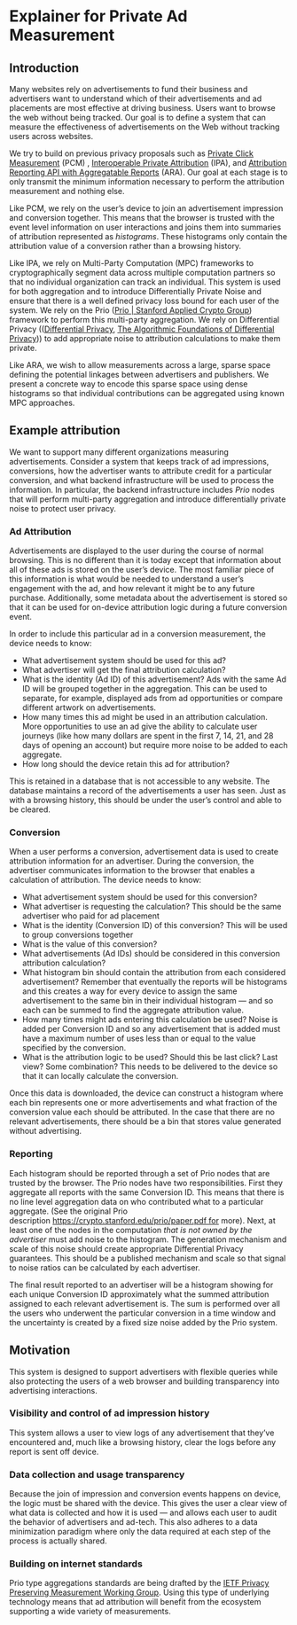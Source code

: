 # Explainer for Private Ad Measurement

## Introduction

Many websites rely on advertisements to fund their business and advertisers want to understand which of their advertisements and ad placements are most effective at driving business. Users want to browse the web without being tracked. Our goal is to define a system that can measure the effectiveness of advertisements on the Web without tracking users across websites.  

We try to build on previous privacy proposals such as [<u>Private Click Measurement</u>](https://webkit.org/blog/11529/introducing-private-click-measurement-pcm/) (PCM) , [<u>Interoperable Private Attribution</u>](https://github.com/patcg-individual-drafts/ipa/blob/main/IPA-End-to-End.md) (IPA), and [<u>Attribution Reporting API with Aggregatable Reports</u>](https://github.com/WICG/attribution-reporting-api/blob/main/AGGREGATE.md) (ARA). Our goal at each stage is to only transmit the minimum information necessary to perform the attribution measurement and nothing else.  

Like PCM, we rely on the user’s device to join an advertisement impression and conversion together. This means that the browser is trusted with the event level information on user interactions and joins them into summaries of attribution represented as *histograms*. These histograms only contain the attribution value of a conversion rather than a browsing history.  

Like IPA, we rely on Multi-Party Computation (MPC) frameworks to cryptographically segment data across multiple computation partners so that no individual organization can track an individual. This system is used for both aggregation and to introduce Differentially Private Noise and ensure that there is a well defined privacy loss bound for each user of the system. We rely on the Prio ([<u>Prio | Stanford Applied Crypto Group</u>](https://crypto.stanford.edu/prio/)) framework to perform this multi-party aggregation. We rely on Differential Privacy (([<u>Differential Privacy</u>](https://www.microsoft.com/en-us/research/wp-content/uploads/2016/02/dwork.pdf), [<u>The Algorithmic Foundations of Differential Privacy</u>](https://www.cis.upenn.edu/~aaroth/Papers/privacybook.pdf))) to add appropriate noise to attribution calculations to make them private.  

Like ARA, we wish to allow measurements across a large, sparse space defining the potential linkages between advertisers and publishers. We present a concrete way to encode this sparse space using dense histograms so that individual contributions can be aggregated using known MPC approaches.  

## Example attribution

We want to support many different organizations measuring advertisements. Consider a system that keeps track of ad impressions, conversions, how the advertiser wants to attribute credit for a particular conversion, and what backend infrastructure will be used to process the information. In particular, the backend infrastructure includes *Prio* nodes that will perform multi-party aggregation and introduce differentially private noise to protect user privacy.  

### Ad Attribution

Advertisements are displayed to the user during the course of normal browsing. This is no different than it is today except that information about all of these ads is stored on the user’s device. The most familiar piece of this information is what would be needed to understand a user’s engagement with the ad, and how relevant it might be to any future purchase. Additionally, some metadata about the advertisement is stored so that it can be used for on-device attribution logic during a future conversion event.    

In order to include this particular ad in a conversion measurement, the device needs to know:  

- What advertisement system should be used for this ad?
- What advertiser will get the final attribution calculation?
- What is the identity (Ad ID) of this advertisement? Ads with the same Ad ID will be grouped together in the aggregation. This can be used to separate, for example, displayed ads from ad opportunities or compare different artwork on advertisements.
- How many times this ad might be used in an attribution calculation. More opportunities to use an ad give the ability to calculate user journeys (like how many dollars are spent in the first 7, 14, 21, and 28 days of opening an account) but require more noise to be added to each aggregate.
- How long should the device retain this ad for attribution?

This is retained in a database that is not accessible to any website. The database maintains a record of the advertisements a user has seen. Just as with a browsing history, this should be under the user’s control and able to be cleared.  

### Conversion

When a user performs a conversion, advertisement data is used to create attribution information for an advertiser. During the conversion, the advertiser communicates information to the browser that enables a calculation of attribution. The device needs to know:  

- What advertisement system should be used for this conversion?
- What advertiser is requesting the calculation? This should be the same advertiser who paid for ad placement
- What is the identity (Conversion ID) of this conversion? This will be used to group conversions together
- What is the value of this conversion?
- What advertisements (Ad IDs) should be considered in this conversion attribution calculation?
- What histogram bin should contain the attribution from each considered advertisement? Remember that eventually the reports will be histograms and this creates a way for every device to assign the same advertisement to the same bin in their individual histogram — and so each can be summed to find the aggregate attribution value.
- How many times might ads entering this calculation be used? Noise is added per Conversion ID and so any advertisement that is added must have a maximum number of uses less than or equal to the value specified by the conversion.
- What is the attribution logic to be used? Should this be last click? Last view? Some combination? This needs to be delivered to the device so that it can locally calculate the conversion.

Once this data is downloaded, the device can construct a histogram where each bin represents one or more advertisements and what fraction of the conversion value each should be attributed. In the case that there are no relevant advertisements, there should be a bin that stores value generated without advertising.    

### Reporting

Each histogram should be reported through a set of Prio nodes that are trusted by the browser. The Prio nodes have two responsibilities. First they aggregate all reports with the same Conversion ID. This means that there is no line level aggregation data on who contributed what to a particular aggregate. (See the original Prio description https://crypto.stanford.edu/prio/paper.pdf for more). Next, at least one of the nodes in the computation *that is not owned by the advertiser* must add noise to the histogram. The generation mechanism and scale of this noise should create appropriate Differential Privacy guarantees. This should be a published mechanism and scale so that signal to noise ratios can be calculated by each advertiser.  

The final result reported to an advertiser will be a histogram showing for each unique Conversion ID approximately what the summed attribution assigned to each relevant advertisement is. The sum is performed over all the users who underwent the particular conversion in a time window and the uncertainty is created by a fixed size noise added by the Prio system.

## Motivation

This system is designed to support advertisers with flexible queries while also protecting the users of a web browser and building transparency into advertising interactions.  

### Visibility and control of ad impression history

This system allows a user to view logs of any advertisement that they’ve encountered and, much like a browsing history, clear the logs before any report is sent off device.  

### Data collection and usage transparency

Because the join of impression and conversion events happens on device, the logic must be shared with the device. This gives the user a clear view of what data is collected and how it is used — and allows each user to audit the behavior of advertisers and ad-tech. This also adheres to a data minimization paradigm where only the data required at each step of the process is actually shared.  

### Building on internet standards

Prio type aggregations standards are being drafted by the [<u>IETF Privacy Preserving Measurement Working Group</u>]([https://datatracker.ietf.org/wg/ppm/](https://datatracker.ietf.org/wg/ppm/about/)). Using this type of underlying technology means that ad attribution will benefit from the ecosystem supporting a wide variety of measurements.
